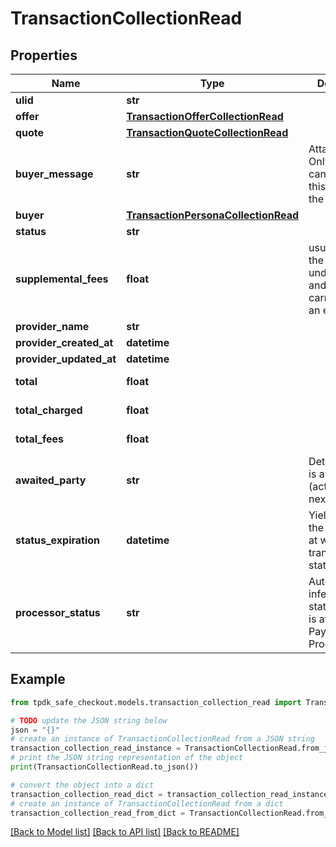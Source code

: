 # TransactionCollectionRead



## Properties

Name | Type | Description | Notes
------------ | ------------- | ------------- | -------------
**ulid** | **str** |  | 
**offer** | [**TransactionOfferCollectionRead**](TransactionOfferCollectionRead.md) |  | 
**quote** | [**TransactionQuoteCollectionRead**](TransactionQuoteCollectionRead.md) |  | 
**buyer_message** | **str** | Attach a note. Only the buyer can exercise this right. At the creation. | [optional] 
**buyer** | [**TransactionPersonaCollectionRead**](TransactionPersonaCollectionRead.md) |  | 
**status** | **str** |  | [optional] 
**supplemental_fees** | **float** | usually set if the weight was underestimated and shipping carrier billed us an extra. | [optional] 
**provider_name** | **str** |  | [optional] 
**provider_created_at** | **datetime** |  | [optional] 
**provider_updated_at** | **datetime** |  | [optional] 
**total** | **float** |  | [optional] [readonly] 
**total_charged** | **float** |  | [optional] [readonly] 
**total_fees** | **float** |  | [optional] [readonly] 
**awaited_party** | **str** | Determine who is awaited (actor) for the next transition | [optional] [readonly] 
**status_expiration** | **datetime** | Yield if eligible the date-time at which the transaction state expire. | [optional] [readonly] 
**processor_status** | **str** | Automagically infer on what state the entity is at the Payment Processor. | [optional] [readonly] 

## Example

```python
from tpdk_safe_checkout.models.transaction_collection_read import TransactionCollectionRead

# TODO update the JSON string below
json = "{}"
# create an instance of TransactionCollectionRead from a JSON string
transaction_collection_read_instance = TransactionCollectionRead.from_json(json)
# print the JSON string representation of the object
print(TransactionCollectionRead.to_json())

# convert the object into a dict
transaction_collection_read_dict = transaction_collection_read_instance.to_dict()
# create an instance of TransactionCollectionRead from a dict
transaction_collection_read_from_dict = TransactionCollectionRead.from_dict(transaction_collection_read_dict)
```
[[Back to Model list]](../README.md#documentation-for-models) [[Back to API list]](../README.md#documentation-for-api-endpoints) [[Back to README]](../README.md)


